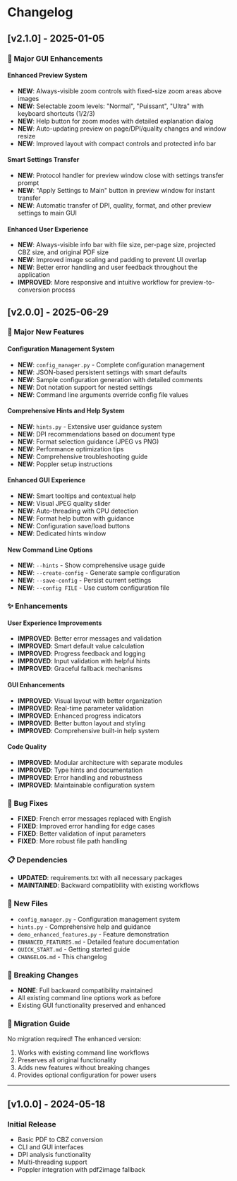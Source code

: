 # Changelog

## [v2.1.0] - 2025-01-05

### 🚀 Major GUI Enhancements

#### Enhanced Preview System
- **NEW**: Always-visible zoom controls with fixed-size zoom areas above images
- **NEW**: Selectable zoom levels: "Normal", "Puissant", "Ultra" with keyboard shortcuts (1/2/3)  
- **NEW**: Help button for zoom modes with detailed explanation dialog
- **NEW**: Auto-updating preview on page/DPI/quality changes and window resize
- **NEW**: Improved layout with compact controls and protected info bar

#### Smart Settings Transfer
- **NEW**: Protocol handler for preview window close with settings transfer prompt
- **NEW**: "Apply Settings to Main" button in preview window for instant transfer
- **NEW**: Automatic transfer of DPI, quality, format, and other preview settings to main GUI

#### Enhanced User Experience  
- **NEW**: Always-visible info bar with file size, per-page size, projected CBZ size, and original PDF size
- **NEW**: Improved image scaling and padding to prevent UI overlap
- **NEW**: Better error handling and user feedback throughout the application
- **IMPROVED**: More responsive and intuitive workflow for preview-to-conversion process

## [v2.0.0] - 2025-06-29

### 🚀 Major New Features

#### Configuration Management System
- **NEW**: `config_manager.py` - Complete configuration management
- **NEW**: JSON-based persistent settings with smart defaults
- **NEW**: Sample configuration generation with detailed comments
- **NEW**: Dot notation support for nested settings
- **NEW**: Command line arguments override config file values

#### Comprehensive Hints and Help System  
- **NEW**: `hints.py` - Extensive user guidance system
- **NEW**: DPI recommendations based on document type
- **NEW**: Format selection guidance (JPEG vs PNG)
- **NEW**: Performance optimization tips
- **NEW**: Comprehensive troubleshooting guide
- **NEW**: Poppler setup instructions

#### Enhanced GUI Experience
- **NEW**: Smart tooltips and contextual help
- **NEW**: Visual JPEG quality slider
- **NEW**: Auto-threading with CPU detection
- **NEW**: Format help button with guidance
- **NEW**: Configuration save/load buttons
- **NEW**: Dedicated hints window

#### New Command Line Options
- **NEW**: `--hints` - Show comprehensive usage guide
- **NEW**: `--create-config` - Generate sample configuration
- **NEW**: `--save-config` - Persist current settings
- **NEW**: `--config FILE` - Use custom configuration file

### ✨ Enhancements

#### User Experience Improvements
- **IMPROVED**: Better error messages and validation
- **IMPROVED**: Smart default value calculation
- **IMPROVED**: Progress feedback and logging
- **IMPROVED**: Input validation with helpful hints
- **IMPROVED**: Graceful fallback mechanisms

#### GUI Enhancements
- **IMPROVED**: Visual layout with better organization
- **IMPROVED**: Real-time parameter validation
- **IMPROVED**: Enhanced progress indicators
- **IMPROVED**: Better button layout and styling
- **IMPROVED**: Comprehensive built-in help system

#### Code Quality
- **IMPROVED**: Modular architecture with separate modules
- **IMPROVED**: Type hints and documentation
- **IMPROVED**: Error handling and robustness
- **IMPROVED**: Maintainable configuration system

### 🐛 Bug Fixes
- **FIXED**: French error messages replaced with English
- **FIXED**: Improved error handling for edge cases
- **FIXED**: Better validation of input parameters
- **FIXED**: More robust file path handling

### 📋 Dependencies
- **UPDATED**: requirements.txt with all necessary packages
- **MAINTAINED**: Backward compatibility with existing workflows

### 📁 New Files
- `config_manager.py` - Configuration management system
- `hints.py` - Comprehensive help and guidance
- `demo_enhanced_features.py` - Feature demonstration
- `ENHANCED_FEATURES.md` - Detailed feature documentation
- `QUICK_START.md` - Getting started guide
- `CHANGELOG.md` - This changelog

### 🎯 Breaking Changes
- **NONE**: Full backward compatibility maintained
- All existing command line options work as before
- Existing GUI functionality preserved and enhanced

### 🚀 Migration Guide
No migration required! The enhanced version:
1. Works with existing command line workflows
2. Preserves all original functionality  
3. Adds new features without breaking changes
4. Provides optional configuration for power users

---

## [v1.0.0] - 2024-05-18

### Initial Release
- Basic PDF to CBZ conversion
- CLI and GUI interfaces
- DPI analysis functionality
- Multi-threading support
- Poppler integration with pdf2image fallback
